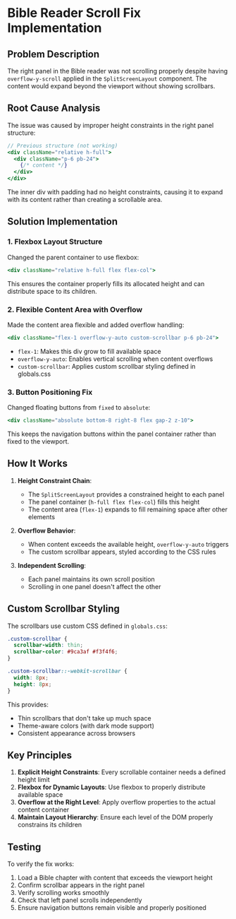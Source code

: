 # Bible Reader Scroll Fix Implementation

## Problem Description

The right panel in the Bible reader was not scrolling properly despite having `overflow-y-scroll` applied in the `SplitScreenLayout` component. The content would expand beyond the viewport without showing scrollbars.

## Root Cause Analysis

The issue was caused by improper height constraints in the right panel structure:

```jsx
// Previous structure (not working)
<div className="relative h-full">
  <div className="p-6 pb-24">
    {/* content */}
  </div>
</div>
```

The inner div with padding had no height constraints, causing it to expand with its content rather than creating a scrollable area.

## Solution Implementation

### 1. Flexbox Layout Structure

Changed the parent container to use flexbox:

```jsx
<div className="relative h-full flex flex-col">
```

This ensures the container properly fills its allocated height and can distribute space to its children.

### 2. Flexible Content Area with Overflow

Made the content area flexible and added overflow handling:

```jsx
<div className="flex-1 overflow-y-auto custom-scrollbar p-6 pb-24">
```

- `flex-1`: Makes this div grow to fill available space
- `overflow-y-auto`: Enables vertical scrolling when content overflows
- `custom-scrollbar`: Applies custom scrollbar styling defined in globals.css

### 3. Button Positioning Fix

Changed floating buttons from `fixed` to `absolute`:

```jsx
<div className="absolute bottom-8 right-8 flex gap-2 z-10">
```

This keeps the navigation buttons within the panel container rather than fixed to the viewport.

## How It Works

1. **Height Constraint Chain**: 
   - The `SplitScreenLayout` provides a constrained height to each panel
   - The panel container (`h-full flex flex-col`) fills this height
   - The content area (`flex-1`) expands to fill remaining space after other elements

2. **Overflow Behavior**:
   - When content exceeds the available height, `overflow-y-auto` triggers
   - The custom scrollbar appears, styled according to the CSS rules

3. **Independent Scrolling**:
   - Each panel maintains its own scroll position
   - Scrolling in one panel doesn't affect the other

## Custom Scrollbar Styling

The scrollbars use custom CSS defined in `globals.css`:

```css
.custom-scrollbar {
  scrollbar-width: thin;
  scrollbar-color: #9ca3af #f3f4f6;
}

.custom-scrollbar::-webkit-scrollbar {
  width: 8px;
  height: 8px;
}
```

This provides:
- Thin scrollbars that don't take up much space
- Theme-aware colors (with dark mode support)
- Consistent appearance across browsers

## Key Principles

1. **Explicit Height Constraints**: Every scrollable container needs a defined height limit
2. **Flexbox for Dynamic Layouts**: Use flexbox to properly distribute available space
3. **Overflow at the Right Level**: Apply overflow properties to the actual content container
4. **Maintain Layout Hierarchy**: Ensure each level of the DOM properly constrains its children

## Testing

To verify the fix works:
1. Load a Bible chapter with content that exceeds the viewport height
2. Confirm scrollbar appears in the right panel
3. Verify scrolling works smoothly
4. Check that left panel scrolls independently
5. Ensure navigation buttons remain visible and properly positioned
